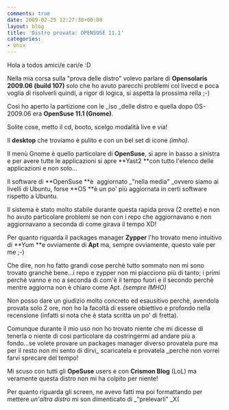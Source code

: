 ```yaml
---
comments: true
date: 2009-02-25 12:27:30+00:00
layout: blog
title: 'Distro provata: OPENSUSE 11.1'
categories:
- Unix
---
```


Hola a todos amici/e cari/e :D

Nella mia corsa sulla "prova delle distro" volevo parlare di **Opensolaris 2009.06 (build 107)** solo che ho avuto parecchi problemi col livecd e poca voglia di risolverli quindi, a rigor di logica, si aspetta la prossima rella ;-)

Così ho aperto la partizione con le _iso _delle distro e quella dopo OS-2009.06 era **OpenSuse 11.1 (Gnome)**.

Solite cose, metto il cd, booto, scelgo modalità live e via!

Il **desktop** che troviamo è pulito e con un bel set di icone _(imho)_.

Il menù Gnome è quello particolare di **OpenSuse**, si apre in basso a sinistra e per avere tutte le applicazioni si apre **Yast2 **con tutto l'elenco delle applicazioni e non solo...

Il software di **OpenSuse **è  aggiornato _"nella media" _ovvero siamo ai livelli di Ubuntu, forse **OS **è un po' più aggiornata in certi software rispetto a Ubuntu.

Il sistema è stato molto stabile durante questa rapida prova (2 orette) e non ho avuto particolare problemi se non con i repo che aggiornavano e non aggiornavano a seconda di come girava il tempo XD!

Per quanto riguarda il packages manager **Zypper** l'ho trovato meno intuitivo di **Yum **e ovviamente di **Apt** ma, sempre ovviamente, questo vale per me ;-)

Che dire, non ho fatto grandi cose perchè tutto sommato non mi sono trovato granchè bene...i repo e zypper non mi piacciono più di tanto; i primi perchè vanno e no a seconda di com'è il tempo fuori e il secondo perchè mentre aggiorna non è chiaro come Apt. _(sempre IMHO)_

Non posso dare un giudizio molto concreto ed esausitivo perchè, avendola provata solo 2 ore, non ho la facoltà di essere obiettivo e profondo nella recensione (infatti si nota che è stata scritta un po' di fretta).

Comunque durante il mio uso non ho trovato niente che mi dicesse di tenerla o niente di così particolare da costringermi ad andare più a fondo...se volete provare un packages manager diverso provatela pure ma per il resto non mi sento di dirvi_ scaricatela e provatela _perchè non vorrei farvi sprecare del tempo!

Mi scuso con tutti gli **OpeSuse** users e con **Crismon Blog** (LoL) ma veramente questa distro non mi ha colpito per niente!

Per quanto riguarda gli screen, ne avevo fatti ma poi formattando per mettere _un'altra distro_ mi son dimenticato di _"prelevarli" _X(
